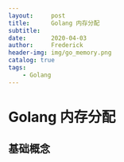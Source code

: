 ```yaml
---
layout:     post
title:      Golang 内存分配
subtitle:   
date:       2020-04-03
author:     Frederick
header-img: img/go_memory.png
catalog: true
tags:
    - Golang
---
```


# Golang 内存分配

## 基础概念

